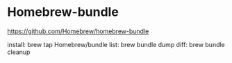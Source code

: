 # Homebrew-bundle

https://github.com/Homebrew/homebrew-bundle

install: brew tap Homebrew/bundle
list: brew bundle dump
diff: brew bundle cleanup
